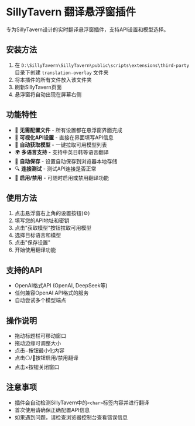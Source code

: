 # SillyTavern 翻译悬浮窗插件

专为SillyTavern设计的实时翻译悬浮窗插件，支持API设置和模型选择。

## 安装方法

1. 在 `D:\SillyTavern\SillyTavern\public\scripts\extensions\third-party` 目录下创建 `translation-overlay` 文件夹
2. 将本插件的所有文件放入该文件夹
3. 刷新SillyTavern页面
4. 悬浮窗将自动出现在屏幕右侧

## 功能特性

- 🚀 **无需配置文件** - 所有设置都在悬浮窗界面完成
- 🔧 **可视化API设置** - 直接在界面填写API信息
- 🤖 **自动获取模型** - 一键拉取可用模型列表
- 🌍 **多语言支持** - 支持中英日韩等语言翻译
- 💾 **自动保存** - 设置自动保存到浏览器本地存储
- 🔍 **连接测试** - 测试API连接是否正常
- 🔴 **启用/禁用** - 可随时启用或禁用翻译功能

## 使用方法

1. 点击悬浮窗右上角的设置按钮(⚙️)
2. 填写您的API地址和密钥
3. 点击"获取模型"按钮拉取可用模型
4. 选择目标语言和模型
5. 点击"保存设置"
6. 开始使用翻译功能

## 支持的API

- OpenAI格式API (OpenAI, DeepSeek等)
- 任何兼容OpenAI API格式的服务
- 自动尝试多个模型端点

## 操作说明

- 拖动标题栏可移动窗口
- 拖动边缘可调整大小
- 点击−按钮最小化内容
- 点击⚪/🔴按钮启用/禁用翻译
- 点击×按钮关闭窗口

## 注意事项

- 插件会自动检测SillyTavern中的`<char>`标签内容并进行翻译
- 首次使用请确保正确配置API信息
- 如果遇到问题，请检查浏览器控制台查看错误信息
